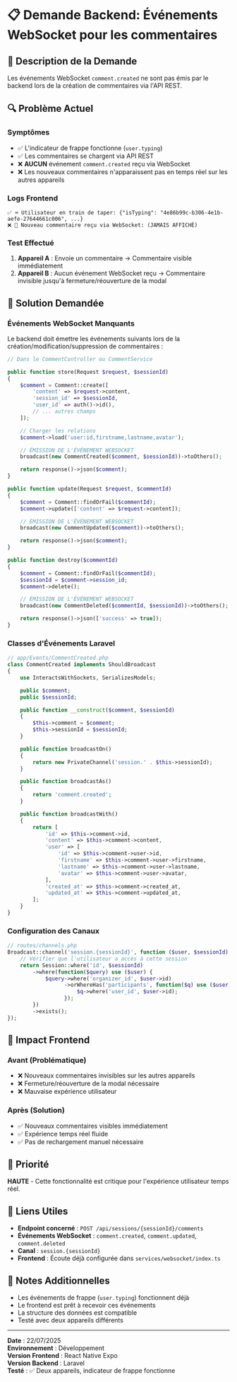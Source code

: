 # 📋 Demande Backend: Événements WebSocket pour les commentaires

## 🎯 **Description de la Demande**

Les événements WebSocket `comment.created` ne sont pas émis par le backend lors de la création de commentaires via l'API REST.

## 🔍 **Problème Actuel**

### **Symptômes**
- ✅ L'indicateur de frappe fonctionne (`user.typing`)
- ✅ Les commentaires se chargent via API REST
- ❌ **AUCUN** événement `comment.created` reçu via WebSocket
- ❌ Les nouveaux commentaires n'apparaissent pas en temps réel sur les autres appareils

### **Logs Frontend**
```
✅ ⌨️ Utilisateur en train de taper: {"isTyping": "4e86b99c-b306-4e1b-aefe-27644661c006", ...}
❌ 📨 Nouveau commentaire reçu via WebSocket: (JAMAIS AFFICHÉ)
```

### **Test Effectué**
1. **Appareil A** : Envoie un commentaire → Commentaire visible immédiatement
2. **Appareil B** : Aucun événement WebSocket reçu → Commentaire invisible jusqu'à fermeture/réouverture de la modal

## 🎯 **Solution Demandée**

### **Événements WebSocket Manquants**
Le backend doit émettre les événements suivants lors de la création/modification/suppression de commentaires :

```php
// Dans le CommentController ou CommentService

public function store(Request $request, $sessionId)
{
    $comment = Comment::create([
        'content' => $request->content,
        'session_id' => $sessionId,
        'user_id' => auth()->id(),
        // ... autres champs
    ]);

    // Charger les relations
    $comment->load('user:id,firstname,lastname,avatar');

    // ÉMISSION DE L'ÉVÉNEMENT WEBSOCKET
    broadcast(new CommentCreated($comment, $sessionId))->toOthers();

    return response()->json($comment);
}

public function update(Request $request, $commentId)
{
    $comment = Comment::findOrFail($commentId);
    $comment->update(['content' => $request->content]);

    // ÉMISSION DE L'ÉVÉNEMENT WEBSOCKET
    broadcast(new CommentUpdated($comment))->toOthers();

    return response()->json($comment);
}

public function destroy($commentId)
{
    $comment = Comment::findOrFail($commentId);
    $sessionId = $comment->session_id;
    $comment->delete();

    // ÉMISSION DE L'ÉVÉNEMENT WEBSOCKET
    broadcast(new CommentDeleted($commentId, $sessionId))->toOthers();

    return response()->json(['success' => true]);
}
```

### **Classes d'Événements Laravel**
```php
// app/Events/CommentCreated.php
class CommentCreated implements ShouldBroadcast
{
    use InteractsWithSockets, SerializesModels;

    public $comment;
    public $sessionId;

    public function __construct($comment, $sessionId)
    {
        $this->comment = $comment;
        $this->sessionId = $sessionId;
    }

    public function broadcastOn()
    {
        return new PrivateChannel('session.' . $this->sessionId);
    }

    public function broadcastAs()
    {
        return 'comment.created';
    }

    public function broadcastWith()
    {
        return [
            'id' => $this->comment->id,
            'content' => $this->comment->content,
            'user' => [
                'id' => $this->comment->user->id,
                'firstname' => $this->comment->user->firstname,
                'lastname' => $this->comment->user->lastname,
                'avatar' => $this->comment->user->avatar,
            ],
            'created_at' => $this->comment->created_at,
            'updated_at' => $this->comment->updated_at,
        ];
    }
}
```

### **Configuration des Canaux**
```php
// routes/channels.php
Broadcast::channel('session.{sessionId}', function ($user, $sessionId) {
    // Vérifier que l'utilisateur a accès à cette session
    return Session::where('id', $sessionId)
        ->where(function($query) use ($user) {
            $query->where('organizer_id', $user->id)
                  ->orWhereHas('participants', function($q) use ($user) {
                      $q->where('user_id', $user->id);
                  });
        })
        ->exists();
});
```

## 📱 **Impact Frontend**

### **Avant (Problématique)**
- ❌ Nouveaux commentaires invisibles sur les autres appareils
- ❌ Fermeture/réouverture de la modal nécessaire
- ❌ Mauvaise expérience utilisateur

### **Après (Solution)**
- ✅ Nouveaux commentaires visibles immédiatement
- ✅ Expérience temps réel fluide
- ✅ Pas de rechargement manuel nécessaire

## 🚀 **Priorité**

**HAUTE** - Cette fonctionnalité est critique pour l'expérience utilisateur temps réel.

## 🔗 **Liens Utiles**

- **Endpoint concerné** : `POST /api/sessions/{sessionId}/comments`
- **Événements WebSocket** : `comment.created`, `comment.updated`, `comment.deleted`
- **Canal** : `session.{sessionId}`
- **Frontend** : Écoute déjà configurée dans `services/websocket/index.ts`

## 📝 **Notes Additionnelles**

- Les événements de frappe (`user.typing`) fonctionnent déjà
- Le frontend est prêt à recevoir ces événements
- La structure des données est compatible
- Testé avec deux appareils différents

---

**Date** : 22/07/2025  
**Environnement** : Développement  
**Version Frontend** : React Native Expo  
**Version Backend** : Laravel  
**Testé** : ✅ Deux appareils, indicateur de frappe fonctionne 